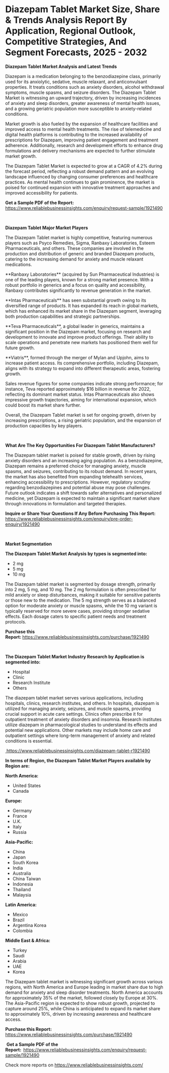<p><h1>Diazepam Tablet Market Size, Share & Trends Analysis Report By Application, Regional Outlook, Competitive Strategies, And Segment Forecasts, 2025 - 2032</h1></p><p><strong>Diazepam Tablet Market Analysis and Latest Trends</strong></p>
<p><p>Diazepam is a medication belonging to the benzodiazepine class, primarily used for its anxiolytic, sedative, muscle relaxant, and anticonvulsant properties. It treats conditions such as anxiety disorders, alcohol withdrawal symptoms, muscle spasms, and seizure disorders. The Diazepam Tablet Market is witnessing an upward trajectory, driven by increasing incidences of anxiety and sleep disorders, greater awareness of mental health issues, and a growing geriatric population more susceptible to anxiety-related conditions.</p><p>Market growth is also fueled by the expansion of healthcare facilities and improved access to mental health treatments. The rise of telemedicine and digital health platforms is contributing to the increased availability of prescriptions for Diazepam, improving patient engagement and treatment adherence. Additionally, research and development efforts to enhance drug formulations and delivery mechanisms are expected to further stimulate market growth.</p><p>The Diazepam Tablet Market is expected to grow at a CAGR of 4.2% during the forecast period, reflecting a robust demand pattern and an evolving landscape influenced by changing consumer preferences and healthcare practices. As mental health continues to gain prominence, the market is poised for continued expansion with innovative treatment approaches and improved accessibility for patients.</p></p>
<p><strong>Get a Sample PDF of the Report:&nbsp;</strong> <a href="https://www.reliablebusinessinsights.com/enquiry/request-sample/1921490?utm_campaign=2524&utm_medium=2&utm_source=Github&utm_content=ia&utm_term=08032025&utm_id=diazepam-tablet">https://www.reliablebusinessinsights.com/enquiry/request-sample/1921490</a></p>
<p>&nbsp;</p>
<p><strong>Diazepam Tablet Major Market Players</strong></p>
<p><p>The Diazepam Tablet market is highly competitive, featuring numerous players such as Psyco Remedies, Sigma, Ranbaxy Laboratories, Esteem Pharmaceuticals, and others. These companies are involved in the production and distribution of generic and branded Diazepam products, catering to the increasing demand for anxiety and muscle relaxant medications.</p><p>**Ranbaxy Laboratories** (acquired by Sun Pharmaceutical Industries) is one of the leading players, known for a strong market presence. With a robust portfolio in generics and a focus on quality and accessibility, Ranbaxy contributes significantly to revenue generation in the market.</p><p>**Intas Pharmaceuticals** has seen substantial growth owing to its diversified range of products. It has expanded its reach in global markets, which has enhanced its market share in the Diazepam segment, leveraging both production capabilities and strategic partnerships.</p><p>**Teva Pharmaceuticals**, a global leader in generics, maintains a significant position in the Diazepam market, focusing on research and development to innovate and improve product offerings. Their ability to scale operations and penetrate new markets has positioned them well for future growth.</p><p>**Viatris**, formed through the merger of Mylan and Upjohn, aims to increase patient access. Its comprehensive portfolio, including Diazepam, aligns with its strategy to expand into different therapeutic areas, fostering growth.</p><p>Sales revenue figures for some companies indicate strong performance; for instance, Teva reported approximately $16 billion in revenue for 2022, reflecting its dominant market status. Intas Pharmaceuticals also shows impressive growth trajectories, aiming for international expansion, which could boost its market share further.</p><p>Overall, the Diazepam Tablet market is set for ongoing growth, driven by increasing prescriptions, a rising geriatric population, and the expansion of production capacities by key players.</p></p>
<p>&nbsp;</p>
<p><strong>What Are The Key Opportunities For Diazepam Tablet Manufacturers?</strong></p>
<p><p>The Diazepam tablet market is poised for stable growth, driven by rising anxiety disorders and an increasing aging population. As a benzodiazepine, Diazepam remains a preferred choice for managing anxiety, muscle spasms, and seizures, contributing to its robust demand. In recent years, the market has also benefited from expanding telehealth services, enhancing accessibility to prescriptions. However, regulatory scrutiny regarding benzodiazepines and potential abuse may pose challenges. Future outlook indicates a shift towards safer alternatives and personalized medicine, yet Diazepam is expected to maintain a significant market share through innovations in formulation and targeted therapies.</p></p>
<p><strong>Inquire or Share Your Questions If Any Before Purchasing This Report:</strong> <a href="https://www.reliablebusinessinsights.com/enquiry/pre-order-enquiry/1921490?utm_campaign=2524&utm_medium=2&utm_source=Github&utm_content=ia&utm_term=08032025&utm_id=diazepam-tablet">https://www.reliablebusinessinsights.com/enquiry/pre-order-enquiry/1921490</a></p>
<p>&nbsp;</p>
<p><strong>Market Segmentation</strong></p>
<p><strong>The Diazepam Tablet Market Analysis by types is segmented into:</strong></p>
<p><ul><li>2 mg</li><li>5 mg</li><li>10 mg</li></ul></p>
<p><p>The Diazepam tablet market is segmented by dosage strength, primarily into 2 mg, 5 mg, and 10 mg. The 2 mg formulation is often prescribed for mild anxiety or sleep disturbances, making it suitable for sensitive patients or those new to the medication. The 5 mg strength serves as a balanced option for moderate anxiety or muscle spasms, while the 10 mg variant is typically reserved for more severe cases, providing stronger sedative effects. Each dosage caters to specific patient needs and treatment protocols.</p></p>
<p><strong>Purchase this Report:&nbsp;</strong><a href="https://www.reliablebusinessinsights.com/purchase/1921490?utm_campaign=2524&utm_medium=2&utm_source=Github&utm_content=ia&utm_term=08032025&utm_id=diazepam-tablet">https://www.reliablebusinessinsights.com/purchase/1921490</a></p>
<p>&nbsp;</p>
<p><strong>The Diazepam Tablet Market Industry Research by Application is segmented into:</strong></p>
<p><ul><li>Hospital</li><li>Clinic</li><li>Research Institute</li><li>Others</li></ul></p>
<p><p>The diazepam tablet market serves various applications, including hospitals, clinics, research institutes, and others. In hospitals, diazepam is utilized for managing anxiety, seizures, and muscle spasms, providing crucial support in acute care settings. Clinics often prescribe it for outpatient treatment of anxiety disorders and insomnia. Research institutes utilize diazepam in pharmacological studies to understand its effects and potential new applications. Other markets may include home care and outpatient settings where long-term management of anxiety and related conditions is essential.</p></p>
<p><a href="https://www.reliablebusinessinsights.com/diazepam-tablet-r1921490?utm_campaign=2524&utm_medium=2&utm_source=Github&utm_content=ia&utm_term=08032025&utm_id=diazepam-tablet">&nbsp;https://www.reliablebusinessinsights.com/diazepam-tablet-r1921490</a></p>
<p><strong>In terms of Region, the Diazepam Tablet Market Players available by Region are:</strong></p>
<p>
    <p> <strong> North America: </strong>
        <ul>
            <li>United States</li>
            <li>Canada</li>
        </ul>
        </p> 
    <p> <strong> Europe: </strong>
        <ul>
            <li>Germany</li>
            <li>France</li>
            <li>U.K.</li>
            <li>Italy</li>
            <li>Russia</li>
        </ul>
        </p> 
    <p> <strong> Asia-Pacific: </strong>
        <ul>
            <li>China</li>
            <li>Japan</li>
            <li>South Korea</li>
            <li>India</li>
            <li>Australia</li>
            <li>China Taiwan</li>
            <li>Indonesia</li>
            <li>Thailand</li>
            <li>Malaysia</li>
        </ul>
        </p> 
    <p> <strong> Latin America: </strong>
        <ul>
            <li>Mexico</li>
            <li>Brazil</li>
            <li>Argentina Korea</li>
            <li>Colombia</li>
        </ul>
        </p> 
    <p> <strong> Middle East & Africa: </strong>
        <ul>
            <li>Turkey</li>
            <li>Saudi</li>
            <li>Arabia</li>
            <li>UAE</li>
            <li>Korea</li>
        </ul>
    </p>
    </p>
<p><p>The Diazepam tablet market is witnessing significant growth across various regions, with North America and Europe leading in market share due to high demand for anxiety and sleep disorder treatments. North America accounts for approximately 35% of the market, followed closely by Europe at 30%. The Asia-Pacific region is expected to show robust growth, projected to capture around 25%, while China is anticipated to expand its market share to approximately 10%, driven by increasing awareness and healthcare access.</p></p>
<p><strong>Purchase this Report: </strong><a href="https://www.reliablebusinessinsights.com/purchase/1921490?utm_campaign=2524&utm_medium=2&utm_source=Github&utm_content=ia&utm_term=08032025&utm_id=diazepam-tablet">https://www.reliablebusinessinsights.com/purchase/1921490</a></p>
<p>&nbsp;<strong>Get a Sample PDF of the Report:&nbsp;&nbsp;</strong><a href="https://www.reliablebusinessinsights.com/enquiry/request-sample/1921490?utm_campaign=2524&utm_medium=2&utm_source=Github&utm_content=ia&utm_term=08032025&utm_id=diazepam-tablet">https://www.reliablebusinessinsights.com/enquiry/request-sample/1921490</a></p>
<p><strong></strong></p>
<p>Check more reports on <a href="https://www.reliablebusinessinsights.com/?utm_campaign=2524&utm_medium=2&utm_source=Github&utm_content=ia&utm_term=08032025&utm_id=diazepam-tablet">https://www.reliablebusinessinsights.com/</a></p>